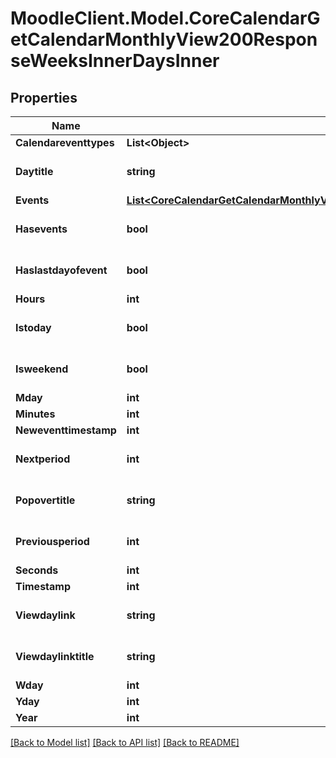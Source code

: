 # MoodleClient.Model.CoreCalendarGetCalendarMonthlyView200ResponseWeeksInnerDaysInner

## Properties

Name | Type | Description | Notes
------------ | ------------- | ------------- | -------------
**Calendareventtypes** | **List&lt;Object&gt;** |  | [optional] 
**Daytitle** | **string** | daytitle | [optional] [default to "null"]
**Events** | [**List&lt;CoreCalendarGetCalendarMonthlyView200ResponseWeeksInnerDaysInnerEventsInner&gt;**](CoreCalendarGetCalendarMonthlyView200ResponseWeeksInnerDaysInnerEventsInner.md) |  | [optional] 
**Hasevents** | **bool** | hasevents | [optional] [default to false]
**Haslastdayofevent** | **bool** | haslastdayofevent | [optional] [default to false]
**Hours** | **int** | hours | [optional] 
**Istoday** | **bool** | istoday | [optional] [default to false]
**Isweekend** | **bool** | isweekend | [optional] [default to false]
**Mday** | **int** | mday | [optional] 
**Minutes** | **int** | minutes | [optional] 
**Neweventtimestamp** | **int** | neweventtimestamp | [optional] 
**Nextperiod** | **int** | nextperiod | [optional] [default to null]
**Popovertitle** | **string** | popovertitle | [optional] [default to ""]
**Previousperiod** | **int** | previousperiod | [optional] [default to null]
**Seconds** | **int** | seconds | [optional] 
**Timestamp** | **int** | timestamp | [optional] 
**Viewdaylink** | **string** | viewdaylink | [optional] [default to "null"]
**Viewdaylinktitle** | **string** | viewdaylinktitle | [optional] [default to "null"]
**Wday** | **int** | wday | [optional] 
**Yday** | **int** | yday | [optional] 
**Year** | **int** | year | [optional] 

[[Back to Model list]](../README.md#documentation-for-models) [[Back to API list]](../README.md#documentation-for-api-endpoints) [[Back to README]](../README.md)

